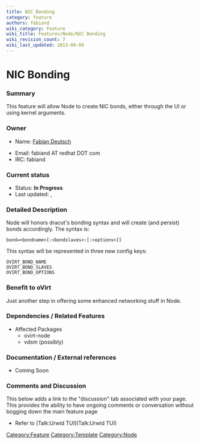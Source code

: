 ```yaml
---
title: NIC Bonding
category: feature
authors: fabiand
wiki_category: Feature
wiki_title: Features/Node/NIC Bonding
wiki_revision_count: 7
wiki_last_updated: 2013-09-09
---
```


# NIC Bonding

### Summary

This feature will allow Node to create NIC bonds, either through the UI or using kernel arguments.

### Owner

*   Name: [ Fabian Deutsch](User:fabiand)

<!-- -->

*   Email: fabiand AT redhat DOT com
*   IRC: fabiand

### Current status

*   Status: **In Progress**
*   Last updated: ,

### Detailed Description

Node will honors dracut's bonding syntax and will create (and persist) bonds accordingly. The syntax is:

    bond=<bondname>[:<bondslaves>:[:<options>]]

This syntax will be represented in three new config keys:

    OVIRT_BOND_NAME
    OVIRT_BOND_SLAVES
    OVIRT_BOND_OPTIONS

### Benefit to oVirt

Just another step in offering some enhanced networking stuff in Node.

### Dependencies / Related Features

*   Affected Packages
    -   ovirt-node
    -   vdsm (possibly)

### Documentation / External references

*   Coming Soon

### Comments and Discussion

This below adds a link to the "discussion" tab associated with your page. This provides the ability to have ongoing comments or conversation without bogging down the main feature page

*   Refer to [Talk:Urwid TUI](Talk:Urwid TUI)

<Category:Feature> <Category:Template> <Category:Node>
